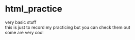 # html_practice
very basic stuff </br>
this is just to record my practicing but you can check them out</br>
some are very cool
